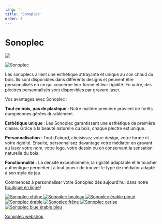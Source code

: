 ```yaml
---
lang: fr
title: 'Sonoplec'
order: 4
---
```


<div class="full-width-kenburns">
<div class="wrap-bg-image">

# Sonoplec

![](/assets/images/arrow-d-white.svg)

</div>
<img srcset="/assets/images/sonoplec/sonoplec_overview-min.jpg"
     src="/assets/images/sonoplec/sonoplec_overview-min.jpg" alt="Sonoplec">
</div>

<div class="full-width-grey">
<div class="wrap -cols1">

Les sonoplecs allient une esthétique attrayante et unique au son chaud du bois. Ils sont disponibles dans différents designs et peuvent être personnalisés en ce qui concerne leur forme et leur rigidité. En outre, des plectres personnalisés sont disponibles par gravure laser.

Vos avantages avec Sonoplec :

**Tout en bois, pas de plastique** : Notre matière première provient de forêts européennes gérées durablement.

**Esthétique unique** : Les Sonoplec garantissent une esthétique de première classe. Grâce à la beauté naturelle du bois, chaque plectre est unique.

**Personnalisation** : Tout d'abord, choisissez votre design, votre forme et votre rigidité. Ensuite, personnalisez davantage votre médiator en gravant au laser votre nom, votre logo, votre dessin ou en conservant la sensation naturelle du bois.

**Fonctionnalité** : La densité exceptionnelle, la rigidité adaptable et le toucher authentique permettent à tout joueur de trouver le type de médiator adapté à son style de jeu.

Commencez à personnaliser votre Sonoplec dès aujourd'hui dans notre [boutique en ligne](https://www.sonoplec.ch/)!

</div>
</div>

<div class="full-width">
<div class="wrap">

<div class="picturegallery">
      <a href="/assets/images/sonoplec/oak_80.jpg">
          <img src="/assets/images/sonoplec/sonoplec_oak-min_10.jpg" alt="Sonoplec chêne">
      </a>
      <a href="/assets/images/sonoplec/curlybirch_80.jpg">
          <img src="/assets/images/sonoplec/sonoplec_curlybirch-min_10.jpg" alt="Sonoplec bouleau">
      </a>
      <a href="/assets/images/sonoplec/vogelaugenahorn_80.jpg">
          <img src="/assets/images/sonoplec/sonoplec_vogelaugenahorn-min_10.jpg" alt="Sonoplec érable piqué">
      </a>
      <a href="/assets/images/sonoplec/ahorn_80.jpg">
          <img src="/assets/images/sonoplec/sonoplec_maple-min_10.jpg" alt="Sonoplec érable">
      </a>
      <a href="/assets/images/sonoplec/ash_80.jpg">
          <img src="/assets/images/sonoplec/sonoplec_ash-min_10.jpg" alt="Sonoplec frêne">
      </a>
      <a href="/assets/images/sonoplec/cherry_80.jpg">
          <img src="/assets/images/sonoplec/sonoplec_cherry-min_10.jpg" alt="Sonoplec cerise">
      </a>
      <a href="/assets/images/sonoplec/bluemaple_80.jpg">
          <img src="/assets/images/sonoplec/sonoplec_bluemaple-min_10.jpg" alt="Sonoplec blue érable bleu">
      </a>
</div>

<a class="btn -red" href="https://www.sonoplec.ch/">Sonoplec webshop</a>

</div>
</div>
